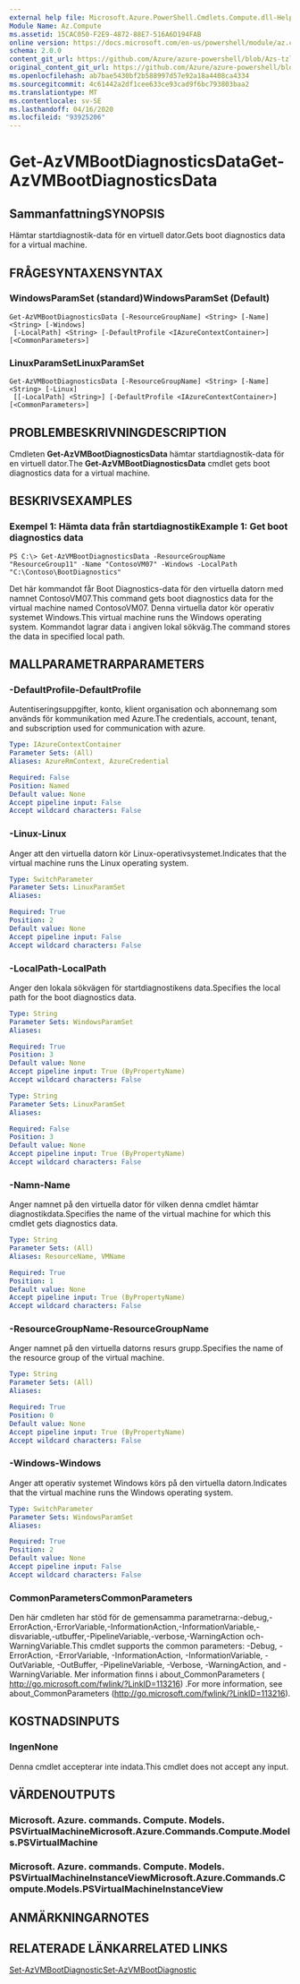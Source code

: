 ```yaml
---
external help file: Microsoft.Azure.PowerShell.Cmdlets.Compute.dll-Help-Help.xml
Module Name: Az.Compute
ms.assetid: 15CAC050-F2E9-4872-88E7-516A6D194FAB
online version: https://docs.microsoft.com/en-us/powershell/module/az.compute/get-azvmbootdiagnosticsdata
schema: 2.0.0
content_git_url: https://github.com/Azure/azure-powershell/blob/Azs-tzl/src/Compute/Compute/help/Get-AzVMBootDiagnosticsData.md
original_content_git_url: https://github.com/Azure/azure-powershell/blob/Azs-tzl/src/Compute/Compute/help/Get-AzVMBootDiagnosticsData.md
ms.openlocfilehash: ab7bae5430bf2b588997d57e92a18a4408ca4334
ms.sourcegitcommit: 4c61442a2df1cee633ce93cad9f6bc793803baa2
ms.translationtype: MT
ms.contentlocale: sv-SE
ms.lasthandoff: 04/16/2020
ms.locfileid: "93925206"
---
```

# <span data-ttu-id="2851b-101">Get-AzVMBootDiagnosticsData</span><span class="sxs-lookup"><span data-stu-id="2851b-101">Get-AzVMBootDiagnosticsData</span></span>

## <span data-ttu-id="2851b-102">Sammanfattning</span><span class="sxs-lookup"><span data-stu-id="2851b-102">SYNOPSIS</span></span>
<span data-ttu-id="2851b-103">Hämtar startdiagnostik-data för en virtuell dator.</span><span class="sxs-lookup"><span data-stu-id="2851b-103">Gets boot diagnostics data for a virtual machine.</span></span>

## <span data-ttu-id="2851b-104">FRÅGESYNTAXEN</span><span class="sxs-lookup"><span data-stu-id="2851b-104">SYNTAX</span></span>

### <span data-ttu-id="2851b-105">WindowsParamSet (standard)</span><span class="sxs-lookup"><span data-stu-id="2851b-105">WindowsParamSet (Default)</span></span>
```
Get-AzVMBootDiagnosticsData [-ResourceGroupName] <String> [-Name] <String> [-Windows]
 [-LocalPath] <String> [-DefaultProfile <IAzureContextContainer>] [<CommonParameters>]
```

### <span data-ttu-id="2851b-106">LinuxParamSet</span><span class="sxs-lookup"><span data-stu-id="2851b-106">LinuxParamSet</span></span>
```
Get-AzVMBootDiagnosticsData [-ResourceGroupName] <String> [-Name] <String> [-Linux]
 [[-LocalPath] <String>] [-DefaultProfile <IAzureContextContainer>] [<CommonParameters>]
```

## <span data-ttu-id="2851b-107">PROBLEMBESKRIVNING</span><span class="sxs-lookup"><span data-stu-id="2851b-107">DESCRIPTION</span></span>
<span data-ttu-id="2851b-108">Cmdleten **Get-AzVMBootDiagnosticsData** hämtar startdiagnostik-data för en virtuell dator.</span><span class="sxs-lookup"><span data-stu-id="2851b-108">The **Get-AzVMBootDiagnosticsData** cmdlet gets boot diagnostics data for a virtual machine.</span></span>

## <span data-ttu-id="2851b-109">BESKRIVS</span><span class="sxs-lookup"><span data-stu-id="2851b-109">EXAMPLES</span></span>

### <span data-ttu-id="2851b-110">Exempel 1: Hämta data från startdiagnostik</span><span class="sxs-lookup"><span data-stu-id="2851b-110">Example 1: Get boot diagnostics data</span></span>
```
PS C:\> Get-AzVMBootDiagnosticsData -ResourceGroupName "ResourceGroup11" -Name "ContosoVM07" -Windows -LocalPath "C:\Contoso\BootDiagnostics"
```

<span data-ttu-id="2851b-111">Det här kommandot får Boot Diagnostics-data för den virtuella datorn med namnet ContosoVM07.</span><span class="sxs-lookup"><span data-stu-id="2851b-111">This command gets boot diagnostics data for the virtual machine named ContosoVM07.</span></span>
<span data-ttu-id="2851b-112">Denna virtuella dator kör operativ systemet Windows.</span><span class="sxs-lookup"><span data-stu-id="2851b-112">This virtual machine runs the Windows operating system.</span></span>
<span data-ttu-id="2851b-113">Kommandot lagrar data i angiven lokal sökväg.</span><span class="sxs-lookup"><span data-stu-id="2851b-113">The command stores the data in specified local path.</span></span>

## <span data-ttu-id="2851b-114">MALLPARAMETRAR</span><span class="sxs-lookup"><span data-stu-id="2851b-114">PARAMETERS</span></span>

### <span data-ttu-id="2851b-115">-DefaultProfile</span><span class="sxs-lookup"><span data-stu-id="2851b-115">-DefaultProfile</span></span>
<span data-ttu-id="2851b-116">Autentiseringsuppgifter, konto, klient organisation och abonnemang som används för kommunikation med Azure.</span><span class="sxs-lookup"><span data-stu-id="2851b-116">The credentials, account, tenant, and subscription used for communication with azure.</span></span>

```yaml
Type: IAzureContextContainer
Parameter Sets: (All)
Aliases: AzureRmContext, AzureCredential

Required: False
Position: Named
Default value: None
Accept pipeline input: False
Accept wildcard characters: False
```

### <span data-ttu-id="2851b-117">-Linux</span><span class="sxs-lookup"><span data-stu-id="2851b-117">-Linux</span></span>
<span data-ttu-id="2851b-118">Anger att den virtuella datorn kör Linux-operativsystemet.</span><span class="sxs-lookup"><span data-stu-id="2851b-118">Indicates that the virtual machine runs the Linux operating system.</span></span>

```yaml
Type: SwitchParameter
Parameter Sets: LinuxParamSet
Aliases: 

Required: True
Position: 2
Default value: None
Accept pipeline input: False
Accept wildcard characters: False
```

### <span data-ttu-id="2851b-119">-LocalPath</span><span class="sxs-lookup"><span data-stu-id="2851b-119">-LocalPath</span></span>
<span data-ttu-id="2851b-120">Anger den lokala sökvägen för startdiagnostikens data.</span><span class="sxs-lookup"><span data-stu-id="2851b-120">Specifies the local path for the boot diagnostics data.</span></span>

```yaml
Type: String
Parameter Sets: WindowsParamSet
Aliases: 

Required: True
Position: 3
Default value: None
Accept pipeline input: True (ByPropertyName)
Accept wildcard characters: False
```

```yaml
Type: String
Parameter Sets: LinuxParamSet
Aliases: 

Required: False
Position: 3
Default value: None
Accept pipeline input: True (ByPropertyName)
Accept wildcard characters: False
```

### <span data-ttu-id="2851b-121">-Namn</span><span class="sxs-lookup"><span data-stu-id="2851b-121">-Name</span></span>
<span data-ttu-id="2851b-122">Anger namnet på den virtuella dator för vilken denna cmdlet hämtar diagnostikdata.</span><span class="sxs-lookup"><span data-stu-id="2851b-122">Specifies the name of the virtual machine for which this cmdlet gets diagnostics data.</span></span>

```yaml
Type: String
Parameter Sets: (All)
Aliases: ResourceName, VMName

Required: True
Position: 1
Default value: None
Accept pipeline input: True (ByPropertyName)
Accept wildcard characters: False
```

### <span data-ttu-id="2851b-123">-ResourceGroupName</span><span class="sxs-lookup"><span data-stu-id="2851b-123">-ResourceGroupName</span></span>
<span data-ttu-id="2851b-124">Anger namnet på den virtuella datorns resurs grupp.</span><span class="sxs-lookup"><span data-stu-id="2851b-124">Specifies the name of the resource group of the virtual machine.</span></span>

```yaml
Type: String
Parameter Sets: (All)
Aliases: 

Required: True
Position: 0
Default value: None
Accept pipeline input: True (ByPropertyName)
Accept wildcard characters: False
```

### <span data-ttu-id="2851b-125">-Windows</span><span class="sxs-lookup"><span data-stu-id="2851b-125">-Windows</span></span>
<span data-ttu-id="2851b-126">Anger att operativ systemet Windows körs på den virtuella datorn.</span><span class="sxs-lookup"><span data-stu-id="2851b-126">Indicates that the virtual machine runs the Windows operating system.</span></span>

```yaml
Type: SwitchParameter
Parameter Sets: WindowsParamSet
Aliases: 

Required: True
Position: 2
Default value: None
Accept pipeline input: False
Accept wildcard characters: False
```

### <span data-ttu-id="2851b-127">CommonParameters</span><span class="sxs-lookup"><span data-stu-id="2851b-127">CommonParameters</span></span>
<span data-ttu-id="2851b-128">Den här cmdleten har stöd för de gemensamma parametrarna:-debug,-ErrorAction,-ErrorVariable,-InformationAction,-InformationVariable,-disvariable,-utbuffer,-PipelineVariable,-verbose,-WarningAction och-WarningVariable.</span><span class="sxs-lookup"><span data-stu-id="2851b-128">This cmdlet supports the common parameters: -Debug, -ErrorAction, -ErrorVariable, -InformationAction, -InformationVariable, -OutVariable, -OutBuffer, -PipelineVariable, -Verbose, -WarningAction, and -WarningVariable.</span></span> <span data-ttu-id="2851b-129">Mer information finns i about_CommonParameters ( http://go.microsoft.com/fwlink/?LinkID=113216) .</span><span class="sxs-lookup"><span data-stu-id="2851b-129">For more information, see about_CommonParameters (http://go.microsoft.com/fwlink/?LinkID=113216).</span></span>

## <span data-ttu-id="2851b-130">KOSTNADS</span><span class="sxs-lookup"><span data-stu-id="2851b-130">INPUTS</span></span>

### <span data-ttu-id="2851b-131">Ingen</span><span class="sxs-lookup"><span data-stu-id="2851b-131">None</span></span>
<span data-ttu-id="2851b-132">Denna cmdlet accepterar inte indata.</span><span class="sxs-lookup"><span data-stu-id="2851b-132">This cmdlet does not accept any input.</span></span>

## <span data-ttu-id="2851b-133">VÄRDEN</span><span class="sxs-lookup"><span data-stu-id="2851b-133">OUTPUTS</span></span>

### <span data-ttu-id="2851b-134">Microsoft. Azure. commands. Compute. Models. PSVirtualMachine</span><span class="sxs-lookup"><span data-stu-id="2851b-134">Microsoft.Azure.Commands.Compute.Models.PSVirtualMachine</span></span>

### <span data-ttu-id="2851b-135">Microsoft. Azure. commands. Compute. Models. PSVirtualMachineInstanceView</span><span class="sxs-lookup"><span data-stu-id="2851b-135">Microsoft.Azure.Commands.Compute.Models.PSVirtualMachineInstanceView</span></span>

## <span data-ttu-id="2851b-136">ANMÄRKNINGAR</span><span class="sxs-lookup"><span data-stu-id="2851b-136">NOTES</span></span>

## <span data-ttu-id="2851b-137">RELATERADE LÄNKAR</span><span class="sxs-lookup"><span data-stu-id="2851b-137">RELATED LINKS</span></span>

[<span data-ttu-id="2851b-138">Set-AzVMBootDiagnostic</span><span class="sxs-lookup"><span data-stu-id="2851b-138">Set-AzVMBootDiagnostic</span></span>](./Set-AzVMBootDiagnostic.md)


